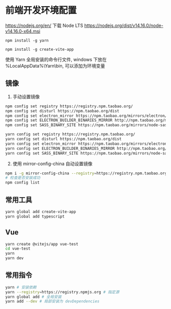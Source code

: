# 前端开发环境配置

<https://nodejs.org/en/> 下载 Node LTS <https://nodejs.org/dist/v14.16.0/node-v14.16.0-x64.msi>

`npm install -g yarn`

`npm install -g create-vite-app`

使用 Yarn 全局安装的命令行文件, windows 下放在 %LocalAppData%\Yarn\bin, 可以添加为环境变量

## 镜像

1. 手动设置镜像

```sh
npm config set registry https://registry.npm.taobao.org/
npm config set disturl https://npm.taobao.org/dist
npm config set electron_mirror https://npm.taobao.org/mirrors/electron/
npm config set ELECTRON_BUILDER_BINARIES_MIRROR http://npm.taobao.org/mirrors/electron-builder-binaries/
npm config set SASS_BINARY_SITE https://npm.taobao.org/mirrors/node-sass/
```

```sh
yarn config set registry https://registry.npm.taobao.org/
yarn config set disturl https://npm.taobao.org/dist
yarn config set electron_mirror https://npm.taobao.org/mirrors/electron/
yarn config set ELECTRON_BUILDER_BINARIES_MIRROR http://npm.taobao.org/mirrors/electron-builder-binaries/
yarn config set SASS_BINARY_SITE https://npm.taobao.org/mirrors/node-sass/
```

2. 使用 mirror-config-china 自动设置镜像

```sh
npm i -g mirror-config-china --registry=https://registry.npm.taobao.org
# 检查是否安装成功
npm config list
```

## 常用工具

```sh
yarn global add create-vite-app
yarn global add typescript
```

## Vue

```bash
yarn create @vitejs/app vue-test
cd vue-test
yarn
yarn dev
```

## 常用指令

```sh
yarn # 安装依赖
yarn --registry=https://registry.npmjs.org # 指定源
yarn global add # 全局安装
yarn add --dev # 局部安装为 devDependencies
```
